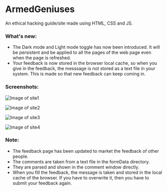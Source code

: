 # ArmedGeniuses
An ethical hacking guide/site made using HTML, CSS and JS.

### What's new:
* The Dark mode and Light mode toggle has now been introduced. It will be persistent and be applied to all the pages of the web page even when the page is refreshed.
* Your feedback is now stored in the browser local cache, so when you give in the feedback, the messsage is not stored as a text file in your system. This is made so that new feedback can keep coming in.

### Screenshots:
![Image of site1](https://github.com/theParanoidScripts/ArmedGeniuses/blob/master/img/screenshots/pic1.png)


![Image of site2](https://github.com/theParanoidScripts/ArmedGeniuses/blob/master/img/screenshots/pic2.png)


![Image of site3](https://github.com/theParanoidScripts/ArmedGeniuses/blob/master/img/screenshots/pic3.png)


![Image of site4](https://github.com/theParanoidScripts/ArmedGeniuses/blob/master/img/screenshots/pic4.png)



### Note:
* The feedback page has been updated to market the feedback of other people.
* The comments are taken from a text file in the formData directory.
* They are parsed and shown in the comment window directly.
* When you fill the feedback, the message is taken and stored in the local cache of the browser. If you have to overwrite it, then you have to submit your feedback again.

